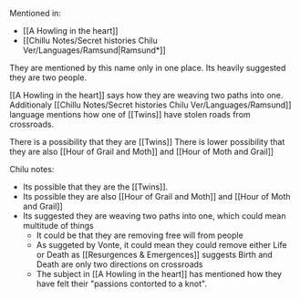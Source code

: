 Mentioned in:
- [[A Howling in the heart]]
- [[Chillu Notes/Secret histories Chilu Ver/Languages/Ramsund|Ramsund*]]

They are mentioned by this name only in one place. Its heavily suggested they are two people. 

[[A Howling in the heart]] says how they are weaving two paths into one. 
Additionaly [[Chillu Notes/Secret histories Chilu Ver/Languages/Ramsund]] language mentions how one of [[Twins]] have stolen roads from crossroads.

There is a possibility that they are [[Twins]]
There is lower possibility that they are also [[Hour of Grail and Moth]] and [[Hour of Moth and Grail]]

Chilu notes:
- Its possible that they are the [[Twins]].
- Its possible they are also [[Hour of Grail and Moth]] and [[Hour of Moth and Grail]]
- Its suggested they are weaving two paths into one, which could mean multitude of things
	- It could be that they are removing free will from people
	- As suggeted by Vonte, it could mean they could remove either Life or Death as [[Resurgences & Emergences]] suggests Birth and Death are only two directions on crossroads
	- The subject in [[A Howling in the heart]] has mentioned how they have felt their "passions contorted to a knot".
